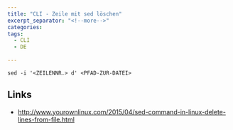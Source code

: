 ```yaml
---
title: "CLI - Zeile mit sed löschen"
excerpt_separator: "<!--more-->"
categories:
tags:
  - CLI
  - DE
  
---
```


```
sed -i '<ZEILENNR.> d' <PFAD-ZUR-DATEI>
```



## Links

* http://www.yourownlinux.com/2015/04/sed-command-in-linux-delete-lines-from-file.html



